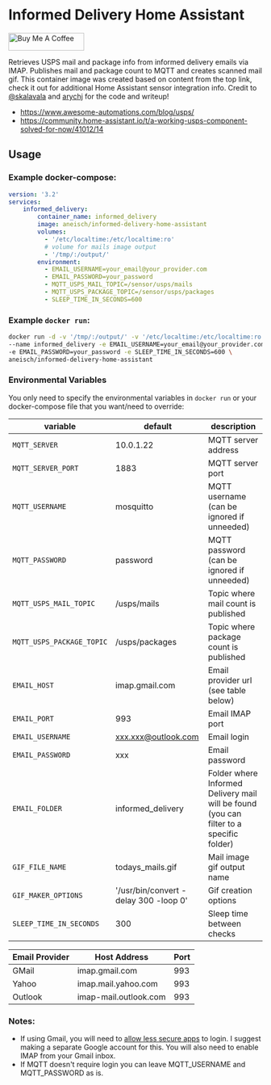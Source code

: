 # Informed Delivery Home Assistant
<a href="https://www.buymeacoffee.com/aneisch" target="_blank"><img src="https://cdn.buymeacoffee.com/buttons/default-black.png" width="150px" height="35px" alt="Buy Me A Coffee" style="height: 35px !important;width: 150px !important;" ></a><br>

Retrieves USPS mail and package info from informed delivery emails via IMAP. Publishes mail and package count to MQTT and creates scanned mail gif. This container image was created based on content from the top link, check it out for additional Home Assistant sensor integration info. Credit to [@skalavala](https://github.com/skalavala) and [arychj](https://github.com/arychj) for the code and writeup!
* https://www.awesome-automations.com/blog/usps/ 
* https://community.home-assistant.io/t/a-working-usps-component-solved-for-now/41012/14


## Usage

### Example docker-compose:

```yaml
version: '3.2'
services:
    informed_delivery:
        container_name: informed_delivery
        image: aneisch/informed-delivery-home-assistant
        volumes:
          - '/etc/localtime:/etc/localtime:ro'
          # volume for mails image output
          - '/tmp/:/output/'
        environment:
          - EMAIL_USERNAME=your_email@your_provider.com
          - EMAIL_PASSWORD=your_password
          - MQTT_USPS_MAIL_TOPIC=/sensor/usps/mails
          - MQTT_USPS_PACKAGE_TOPIC=/sensor/usps/packages
          - SLEEP_TIME_IN_SECONDS=600
```

### Example `docker run`:
```bash
docker run -d -v '/tmp/:/output/' -v '/etc/localtime:/etc/localtime:ro' \
--name informed_delivery -e EMAIL_USERNAME=your_email@your_provider.com \
-e EMAIL_PASSWORD=your_password -e SLEEP_TIME_IN_SECONDS=600 \
aneisch/informed-delivery-home-assistant
```

### Environmental Variables
You only need to specify the environmental variables in `docker run` or your docker-compose file that you want/need to override:

variable | default | description
-- | -- | --
`MQTT_SERVER` | 10.0.1.22 | MQTT server address
`MQTT_SERVER_PORT` | 1883 | MQTT server port
`MQTT_USERNAME` | mosquitto | MQTT username (can be ignored if unneeded)
`MQTT_PASSWORD` | password | MQTT password (can be ignored if unneeded)
`MQTT_USPS_MAIL_TOPIC` | /usps/mails | Topic where mail count is published
`MQTT_USPS_PACKAGE_TOPIC` | /usps/packages | Topic where package count is published
`EMAIL_HOST` | imap.gmail.com | Email provider url (see table below)
`EMAIL_PORT` | 993 | Email IMAP port
`EMAIL_USERNAME` | xxx.xxx@outlook.com | Email login
`EMAIL_PASSWORD` | xxx | Email password
`EMAIL_FOLDER` | informed_delivery | Folder where Informed Delivery mail will be found (you can filter to a specific folder)
`GIF_FILE_NAME` | todays_mails.gif | Mail image gif output name
`GIF_MAKER_OPTIONS` | '/usr/bin/convert -delay 300 -loop 0' | Gif creation options
`SLEEP_TIME_IN_SECONDS` | 300 | Sleep time between checks

Email Provider | Host Address | Port
-- | -- | --
GMail | imap.gmail.com | 993
Yahoo | imap.mail.yahoo.com | 993
Outlook | imap-mail.outlook.com | 993

### Notes: 
* If using Gmail, you will need to [allow less secure apps](https://hotter.io/docs/email-accounts/secure-app-gmail/) to login. I suggest making a separate Google account for this. You will also need to enable IMAP from your Gmail inbox.
* If MQTT doesn't require login you can leave MQTT_USERNAME and MQTT_PASSWORD as is. 
